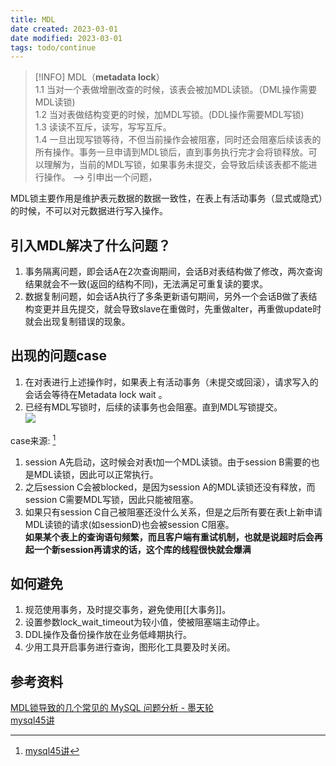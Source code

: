 ```yaml
---
title: MDL
date created: 2023-03-01
date modified: 2023-03-01
tags: todo/continue
---
```


> [!INFO] MDL（**metadata lock**）  
> 1.1 当对一个表做增删改查的时候，该表会被加MDL读锁。（DML操作需要MDL读锁)  
> 1.2 当对表做结构变更的时候，加MDL写锁。(DDL操作需要MDL写锁)  
> 1.3 读读不互斥，读写，写写互斥。  
> 1.4 一旦出现写锁等待，不但当前操作会被阻塞，同时还会阻塞后续该表的所有操作。事务一旦申请到MDL锁后，直到事务执行完才会将锁释放。可以理解为，当前的MDL写锁，如果事务未提交，会导致后续该表都不能进行操作。 --> 引申出一个问题，

MDL锁主要作用是维护表元数据的数据一致性，在表上有活动事务（显式或隐式）的时候，不可以对元数据进行写入操作。

## 引入MDL解决了什么问题？

1. 事务隔离问题，即会话A在2次查询期间，会话B对表结构做了修改，两次查询结果就会不一致(返回的结构不同)，无法满足可重复读的要求。
2. 数据复制问题，如会话A执行了多条更新语句期间，另外一个会话B做了表结构变更并且先提交，就会导致slave在重做时，先重做alter，再重做update时就会出现复制错误的现象。

## 出现的问题case

1. 在对表进行上述操作时，如果表上有活动事务（未提交或回滚），请求写入的会话会等待在Metadata lock wait 。
2. 已经有MDL写锁时，后续的读事务也会阻塞。直到MDL写锁提交。  
![](http://image.clickear.top/20230301163933.png)

case来源: [^1]

1. session A先启动，这时候会对表t加一个MDL读锁。由于session B需要的也是MDL读锁，因此可以正常执行。  
2. 之后session C会被blocked，是因为session A的MDL读锁还没有释放，而session C需要MDL写锁，因此只能被阻塞。  
3. 如果只有session C自己被阻塞还没什么关系，但是之后所有要在表t上新申请MDL读锁的请求(如sessionD)也会被session C阻塞。  
**如果某个表上的查询语句频繁，而且客户端有重试机制，也就是说超时后会再起一个新session再请求的话，这个库的线程很快就会爆满**  

## 如何避免

1. 规范使用事务，及时提交事务，避免使用[[大事务]]。
2. 设置参数lock_wait_timeout为较小值，使被阻塞端主动停止。
3. DDL操作及备份操作放在业务低峰期执行。
4. 少用工具开启事务进行查询，图形化工具要及时关闭。

## 参考资料

[MDL锁导致的几个常见的 MySQL 问题分析 - 墨天轮](https://www.modb.pro/db/45669)  
[mysql45讲](https://book.clickear.top/mysql45/06%E8%AE%B2%E5%85%A8%E5%B1%80%E9%94%81%E5%92%8C%E8%A1%A8%E9%94%81%EF%BC%9A%E7%BB%99%E8%A1%A8%E5%8A%A0%E4%B8%AA%E5%AD%97%E6%AE%B5%E6%80%8E%E4%B9%88%E6%9C%89%E8%BF%99%E4%B9%88%E5%A4%9A%E9%98%BB%E7%A2%8D.html)

[^1]: [mysql45讲](https://book.clickear.top/mysql45/06%E8%AE%B2%E5%85%A8%E5%B1%80%E9%94%81%E5%92%8C%E8%A1%A8%E9%94%81%EF%BC%9A%E7%BB%99%E8%A1%A8%E5%8A%A0%E4%B8%AA%E5%AD%97%E6%AE%B5%E6%80%8E%E4%B9%88%E6%9C%89%E8%BF%99%E4%B9%88%E5%A4%9A%E9%98%BB%E7%A2%8D.html)
